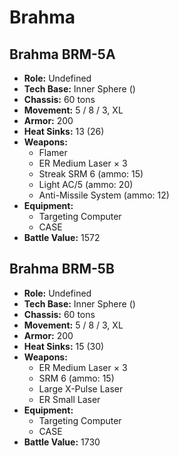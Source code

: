 # Brahma
## Brahma BRM-5A
- **Role:** Undefined
- **Tech Base:** Inner Sphere ()
- **Chassis:** 60 tons
- **Movement:** 5 / 8 / 3, XL
- **Armor:** 200
- **Heat Sinks:** 13 (26)
- **Weapons:**
  - Flamer
  - ER Medium Laser × 3
  - Streak SRM 6 (ammo: 15)
  - Light AC/5 (ammo: 20)
  - Anti-Missile System (ammo: 12)
- **Equipment:**
  - Targeting Computer
  - CASE
- **Battle Value:** 1572

## Brahma BRM-5B
- **Role:** Undefined
- **Tech Base:** Inner Sphere ()
- **Chassis:** 60 tons
- **Movement:** 5 / 8 / 3, XL
- **Armor:** 200
- **Heat Sinks:** 15 (30)
- **Weapons:**
  - ER Medium Laser × 3
  - SRM 6 (ammo: 15)
  - Large X-Pulse Laser
  - ER Small Laser
- **Equipment:**
  - Targeting Computer
  - CASE
- **Battle Value:** 1730

